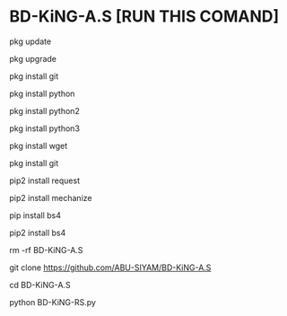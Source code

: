 # BD-KiNG-A.S [RUN THIS COMAND]







pkg update 

pkg upgrade 

pkg install git 

pkg install python 

pkg install python2 

pkg install python3

pkg install wget

pkg install git

pip2 install request 

pip2 install mechanize 

pip install bs4

pip2 install bs4

rm -rf BD-KiNG-A.S

git clone https://github.com/ABU-SIYAM/BD-KiNG-A.S

cd BD-KiNG-A.S

python BD-KiNG-RS.py
